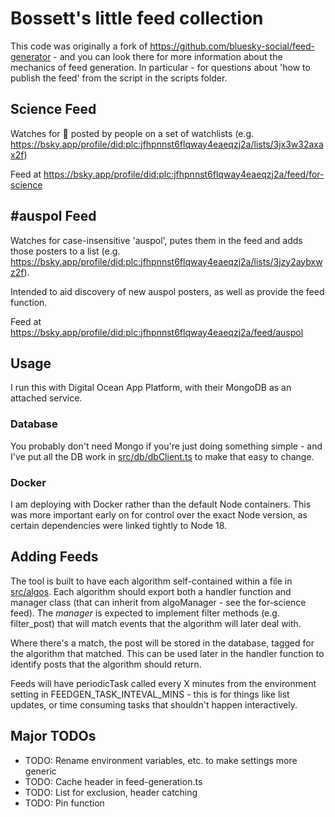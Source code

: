 # Bossett's little feed collection

This code was originally a fork of https://github.com/bluesky-social/feed-generator - and you can look there for more information about the mechanics of feed generation. In particular - for questions about 'how to publish the feed' from the script in the scripts folder.

## Science Feed

Watches for 🧪 posted by people on a set of watchlists (e.g. https://bsky.app/profile/did:plc:jfhpnnst6flqway4eaeqzj2a/lists/3jx3w32axax2f)

Feed at https://bsky.app/profile/did:plc:jfhpnnst6flqway4eaeqzj2a/feed/for-science

## #auspol Feed

Watches for case-insensitive 'auspol', putes them in the feed and adds those posters to a list (e.g. https://bsky.app/profile/did:plc:jfhpnnst6flqway4eaeqzj2a/lists/3jzy2aybxwz2f).

Intended to aid discovery of new auspol posters, as well as provide the feed function.

Feed at https://bsky.app/profile/did:plc:jfhpnnst6flqway4eaeqzj2a/feed/auspol

## Usage

I run this with Digital Ocean App Platform, with their MongoDB as an attached service.

### Database

You probably don't need Mongo if you're just doing something simple - and I've put all the DB work in [src/db/dbClient.ts](src/db/dbClient.ts) to make that easy to change.

### Docker

I am deploying with Docker rather than the default Node containers. This was more important early on for control over the exact Node version, as certain dependencies were linked tightly to Node 18.

## Adding Feeds

The tool is built to have each algorithm self-contained within a file in [src/algos](src/algos). Each algorithm should export both a handler function and manager class (that can inherit from algoManager - see the for-science feed). The _manager_ is expected to implement filter methods (e.g. filter_post) that will match events that the algorithm will later deal with.

Where there's a match, the post will be stored in the database, tagged for the algorithm that matched. This can be used later in the handler function to identify posts that the algorithm should return.

Feeds will have periodicTask called every X minutes from the environment setting in FEEDGEN_TASK_INTEVAL_MINS - this is for things like list updates, or time consuming tasks that shouldn't happen interactively.

## Major TODOs

- TODO: Rename environment variables, etc. to make settings more generic
- TODO: Cache header in feed-generation.ts
- TODO: List for exclusion, header catching
- TODO: Pin function
